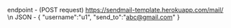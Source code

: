 endpoint - (POST request)  https://sendmail-template.herokuapp.com/mail/ \n
JSON - 
{
"username":"u1",
"send_to":"abc@gmail.com"
}
